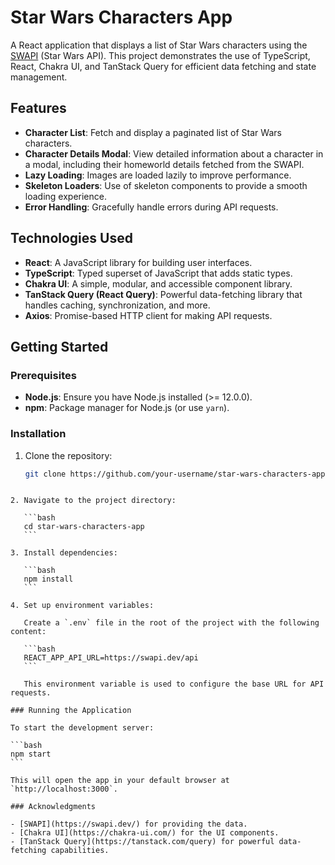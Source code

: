 # Star Wars Characters App

A React application that displays a list of Star Wars characters using the [SWAPI](https://swapi.dev/) (Star Wars API). This project demonstrates the use of TypeScript, React, Chakra UI, and TanStack Query for efficient data fetching and state management.

## Features

- **Character List**: Fetch and display a paginated list of Star Wars characters.
- **Character Details Modal**: View detailed information about a character in a modal, including their homeworld details fetched from the SWAPI.
- **Lazy Loading**: Images are loaded lazily to improve performance.
- **Skeleton Loaders**: Use of skeleton components to provide a smooth loading experience.
- **Error Handling**: Gracefully handle errors during API requests.

## Technologies Used

- **React**: A JavaScript library for building user interfaces.
- **TypeScript**: Typed superset of JavaScript that adds static types.
- **Chakra UI**: A simple, modular, and accessible component library.
- **TanStack Query (React Query)**: Powerful data-fetching library that handles caching, synchronization, and more.
- **Axios**: Promise-based HTTP client for making API requests.

## Getting Started

### Prerequisites

- **Node.js**: Ensure you have Node.js installed (>= 12.0.0).
- **npm**: Package manager for Node.js (or use `yarn`).

### Installation

1. Clone the repository:

   ```bash
   git clone https://github.com/your-username/star-wars-characters-app.git
   ```

````

2. Navigate to the project directory:

   ```bash
   cd star-wars-characters-app
   ```

3. Install dependencies:

   ```bash
   npm install
   ```

4. Set up environment variables:

   Create a `.env` file in the root of the project with the following content:

   ```bash
   REACT_APP_API_URL=https://swapi.dev/api
   ```

   This environment variable is used to configure the base URL for API requests.

### Running the Application

To start the development server:

```bash
npm start
```

This will open the app in your default browser at `http://localhost:3000`.

### Acknowledgments

- [SWAPI](https://swapi.dev/) for providing the data.
- [Chakra UI](https://chakra-ui.com/) for the UI components.
- [TanStack Query](https://tanstack.com/query) for powerful data-fetching capabilities.
````
